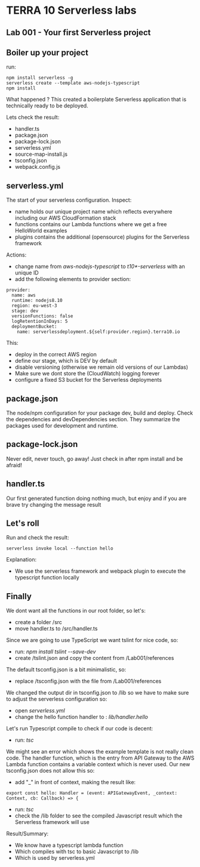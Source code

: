 # TERRA 10 Serverless labs

## Lab 001 - Your first Serverless project

## Boiler up your project
run:
``` 
npm install serverless -g
serverless create --template aws-nodejs-typescript
npm install
```
What happened ? This created a boilerplate Serverless application that is technically ready to be deployed. 

Lets check the result:
* handler.ts
* package.json
* package-lock.json
* serverless.yml
* source-map-install.js
* tsconfig.json
* webpack.config.js

## serverless.yml
The start of your serverless configuration. 
Inspect:
* name holds our unique project name which reflects everywhere including our AWS CloudFormation stack
* functions contains our Lambda functions where we get a free HelloWorld examples
* plugins contains the additional (opensource) plugins for the Serverless framework

Actions:
* change name from _aws-nodejs-typescript_ to _t10*-serverless_ with an unique ID
* add the following elements to provider section:
``` 
provider:
  name: aws
  runtime: nodejs8.10
  region: eu-west-3
  stage: dev
  versionFunctions: false
  logRetentionInDays: 5
  deploymentBucket:
    name: serverlessdeployment.${self:provider.region}.terra10.io
```
This:
* deploy in the correct AWS region
* define our stage, which is DEV by default
* disable versioning (otherwise we remain old versions of our Lambdas) 
* Make sure we dont store the (CloudWatch) logging forever
* configure a fixed S3 bucket for the Serverless deployments

## package.json
The node/npm configuration for your package dev, build and deploy. Check the dependencies and devDependencies section. They summarize the packages used for development and runtime.

## package-lock.json
Never edit, never touch, go away! Just check in after npm install and be afraid!

## handler.ts
Our first generated function doing nothing much, but enjoy and if you are brave try changing the message result

## Let's roll
Run and check the result:
``` 
serverless invoke local --function hello
```
Explanation:
* We use the serverless framework and webpack plugin to execute the typescript function locally

## Finally
We dont want all the functions in our root folder, so let's:
* create a folder /src
* move handler.ts to /src/handler.ts

Since we are going to use TypeScript we want tslint for nice code, so:
* run: _npm install tslint --save-dev_
* create /tslint.json and copy the content from /Lab001/references

The default tsconfig.json is a bit minimalistic, so:
* replace /tsconfig.json with the file from /Lab001/references

We changed the output dir in tsconfig.json to /lib so we have to make sure to adjust the serverless configuration so:
* open _serverless.yml_ 
* change the hello function handler to : _lib/handler.hello_

Let's run Typescript compile to check if our code is decent:
* run: _tsc_

We might see an error which shows the example template is not really clean code. The handler function, which is the entry from API Gateway to the AWS Lambda function contains a variable context which is never used. Our new tsconfig.json does not allow this so: 
* add "_" in front of context, making the result like:
``` 
export const hello: Handler = (event: APIGatewayEvent, _context: Context, cb: Callback) => {
```
* run: _tsc_
* check the /lib folder to see the compiled Javascript result which the Serverless framework will use

Result/Summary:
* We know have a typescript lambda function
* Which compiles with tsc to basic Javascript to /lib
* Which is used by serverless.yml


